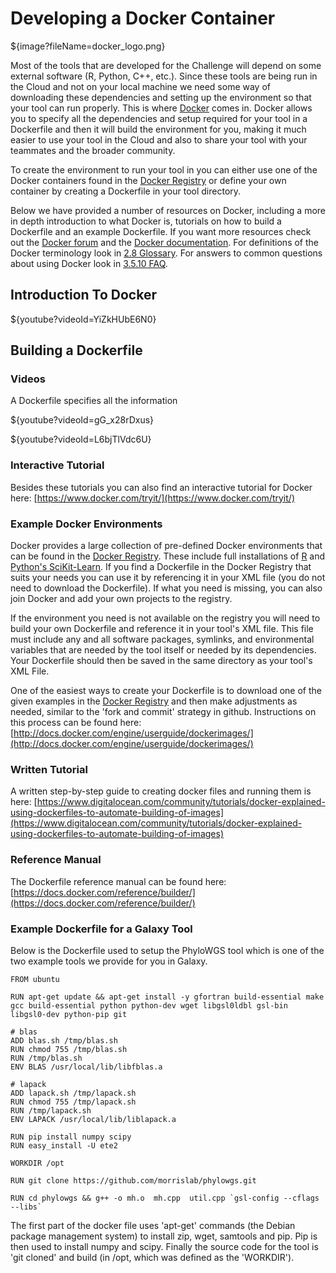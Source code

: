 
Developing a Docker Container
=============================
${image?fileName=docker_logo.png}

Most of the tools that are developed for the Challenge will depend on some external software (R, Python, C++, etc.).
Since these tools are being run in the Cloud and not on your local machine we need some way of downloading these dependencies and setting up the environment so that your tool can run
properly. This is where [Docker](https://www.docker.com/) comes in. Docker allows you to specify all the dependencies and setup required for your tool in a Dockerfile and then it will build the
environment for you, making it much easier to use your tool in the Cloud and also to share your tool with your teammates and the broader community.

To create the environment to run your tool in you can either use one of the Docker containers found in the [Docker Registry](https://registry.hub.docker.com/) or define your own container by creating a Dockerfile in your tool directory.

Below we have provided a number of resources on Docker, including a more in depth introduction to what Docker is, tutorials on how to build a Dockerfile and an example Dockerfile. If you want more resources check out the [Docker forum](https://forums.docker.com/) and the [Docker documentation](https://docs.docker.com/). For definitions of the Docker terminology look in [2.8 Glossary](https://www.synapse.org/#!Synapse:syn2786217/wiki/232923). For answers to common questions about using Docker look in [3.5.10 FAQ](https://www.synapse.org/#!Synapse:syn2786217/wiki/284584).

Introduction To Docker
----------------------
${youtube?videoId=YiZkHUbE6N0}


Building a Dockerfile
---------------------
### Videos
A Dockerfile specifies all the information

${youtube?videoId=gG_x28rDxus}

${youtube?videoId=L6bjTlVdc6U}

### Interactive Tutorial
Besides these tutorials you can also find an interactive tutorial for Docker here: [https://www.docker.com/tryit/](https://www.docker.com/tryit/)

### Example Docker Environments

Docker provides a large collection of pre-defined Docker environments that can be found in the [Docker Registry](https://registry.hub.docker.com/). These include full installations of [R](https://registry.hub.docker.com/_/r-base/) and [Python's SciKit-Learn](https://registry.hub.docker.com/u/buildo/docker-python2.7-scikit-learn/). If you find a Dockerfile in the Docker Registry that suits your needs you can use it by referencing it in your XML file (you do not need to download the Dockerfile). If what you need is missing, you can also join Docker and add your own projects to the registry.

If the environment you need is not available on the registry you will need to build your own Dockerfile and reference it in your tool's XML file. This file must include any and all software packages, symlinks, and environmental variables that are needed by the tool itself or needed by its dependencies. Your Dockerfile should then be saved in the same directory as your tool's XML File.

One of the easiest ways to create your Dockerfile is to download one of the given examples in the [Docker Registry](https://registry.hub.docker.com/) and then make adjustments as needed, similar to the 'fork and commit' strategy in github. Instructions on this process can be found here: [http://docs.docker.com/engine/userguide/dockerimages/](http://docs.docker.com/engine/userguide/dockerimages/)


### Written Tutorial

A written step-by-step guide to creating docker files and running them is here:
[https://www.digitalocean.com/community/tutorials/docker-explained-using-dockerfiles-to-automate-building-of-images](https://www.digitalocean.com/community/tutorials/docker-explained-using-dockerfiles-to-automate-building-of-images)

### Reference Manual

The Dockerfile reference manual can be found here: [https://docs.docker.com/reference/builder/](https://docs.docker.com/reference/builder/)

### Example Dockerfile for a Galaxy Tool

Below is the Dockerfile used to setup the PhyloWGS tool which is one of the two example tools we provide for you in Galaxy.

```
FROM ubuntu

RUN apt-get update && apt-get install -y gfortran build-essential make gcc build-essential python python-dev wget libgsl0ldbl gsl-bin libgsl0-dev python-pip git

# blas
ADD blas.sh /tmp/blas.sh
RUN chmod 755 /tmp/blas.sh
RUN /tmp/blas.sh
ENV BLAS /usr/local/lib/libfblas.a

# lapack
ADD lapack.sh /tmp/lapack.sh
RUN chmod 755 /tmp/lapack.sh
RUN /tmp/lapack.sh
ENV LAPACK /usr/local/lib/liblapack.a

RUN pip install numpy scipy
RUN easy_install -U ete2

WORKDIR /opt

RUN git clone https://github.com/morrislab/phylowgs.git

RUN cd phylowgs && g++ -o mh.o  mh.cpp  util.cpp `gsl-config --cflags --libs`
```

The first part of the docker file uses 'apt-get' commands (the Debian package management system) to install zip, wget, samtools and pip. Pip is then used to install numpy and scipy. Finally the source code for the tool is 'git cloned' and build (in /opt, which was defined as the 'WORKDIR').
